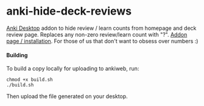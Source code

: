 # anki-hide-deck-reviews
[Anki Desktop](https://apps.ankiweb.net/) addon to hide review / learn counts from homepage and deck review page. Replaces any non-zero review/learn count with "?". [Addon page / installation](https://ankiweb.net/shared/info/74888615). For those of us that don't want to obsess over numbers :)

#### Building
To build a copy locally for uploading to ankiweb, run:
```
chmod +x build.sh
./build.sh
```
Then upload the file generated on your desktop.
